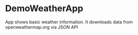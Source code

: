 # DemoWeatherApp
App shows basic weather information. It downloads data from openweathermap.org via JSON API
